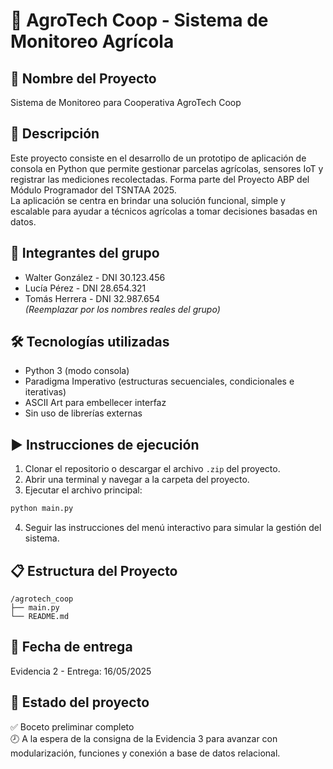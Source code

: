 
# 🌱 AgroTech Coop - Sistema de Monitoreo Agrícola

## 📌 Nombre del Proyecto
Sistema de Monitoreo para Cooperativa AgroTech Coop

## 🧾 Descripción
Este proyecto consiste en el desarrollo de un prototipo de aplicación de consola en Python que permite gestionar parcelas agrícolas, sensores IoT y registrar las mediciones recolectadas. Forma parte del Proyecto ABP del Módulo Programador del TSNTAA 2025.  
La aplicación se centra en brindar una solución funcional, simple y escalable para ayudar a técnicos agrícolas a tomar decisiones basadas en datos.

## 👥 Integrantes del grupo
- Walter González - DNI 30.123.456  
- Lucía Pérez - DNI 28.654.321  
- Tomás Herrera - DNI 32.987.654  
*(Reemplazar por los nombres reales del grupo)*

## 🛠️ Tecnologías utilizadas
- Python 3 (modo consola)
- Paradigma Imperativo (estructuras secuenciales, condicionales e iterativas)
- ASCII Art para embellecer interfaz
- Sin uso de librerías externas

## ▶️ Instrucciones de ejecución
1. Clonar el repositorio o descargar el archivo `.zip` del proyecto.
2. Abrir una terminal y navegar a la carpeta del proyecto.
3. Ejecutar el archivo principal:

```bash
python main.py
```

4. Seguir las instrucciones del menú interactivo para simular la gestión del sistema.

## 📋 Estructura del Proyecto

```
/agrotech_coop
├── main.py
└── README.md
```

## 📅 Fecha de entrega
Evidencia 2 - Entrega: 16/05/2025

## 🔖 Estado del proyecto
✅ Boceto preliminar completo  
🕗 A la espera de la consigna de la Evidencia 3 para avanzar con modularización, funciones y conexión a base de datos relacional.
